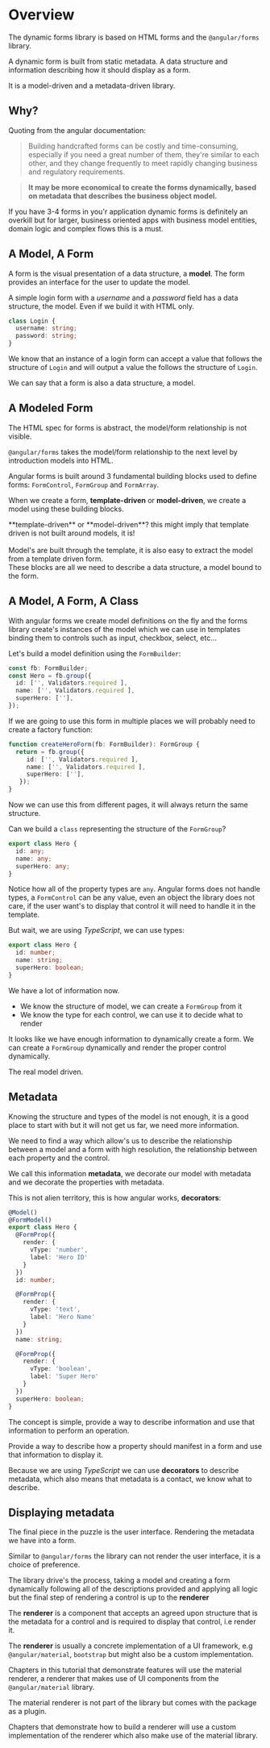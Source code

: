 # Overview
The dynamic forms library is based on HTML forms and the
`@angular/forms` library.

A dynamic form is built from static metadata. A data structure and
information describing how it should display as a form.

It is a model-driven and a metadata-driven library.

## Why?
Quoting from the angular documentation:
> Building handcrafted forms can be costly and time-consuming, especially if you need a great number of them, they're similar to each other, and they change frequently to meet rapidly changing business and regulatory requirements.
  
> **It may be more economical to create the forms dynamically, based on metadata that describes the business object model.**

If you have 3-4 forms in you'r application dynamic forms is definitely
an overkill but for larger, business oriented apps with business model
entities, domain logic and complex flows this is a must.

## A Model, A Form
A form is the visual presentation of a data structure, a **model**.
The form provides an interface for the user to update the model.

A simple login form with a *username* and a *password* field has a
data structure, the model. Even if we build it with HTML only.

```ts
class Login {
  username: string;
  password: string;
}
```

We know that an instance of a login form can accept a value that follows
the structure of `Login` and will output a value the follows the
structure of `Login`.

<div class="info">
We can say that a form is also a data structure, a model.
</div>

## A Modeled Form
The HTML spec for forms is abstract, the model/form relationship is not
visible.

`@angular/forms` takes the model/form relationship to the next level by
introduction models into HTML.

Angular forms is built around 3 fundamental building blocks used to
define forms: `FormControl`, `FormGroup` and `FormArray`.

When we create a form, **template-driven** or **model-driven**, we
create a model using these building blocks.

<div class="alert">
**template-driven** or **model-driven**? this might imply that template
driven is not built around models, it is!
<br> 
<br>
Model's are built through the template, it is also easy to extract
the model from a template driven form. 
</div>

<div class="info">
These blocks are all we need to describe a data structure, a model bound
to the form.
</div>

## A Model, A Form, A Class
With angular forms we create model definitions on the fly and the forms
library create's instances of the model which we can use in templates
binding them to controls such as input, checkbox, select, etc...

Let's build a model definition using the `FormBuilder`:
```ts
const fb: FormBuilder;
const Hero = fb.group({
  id: ['', Validators.required ],
  name: ['', Validators.required ],
  superHero: [''],
});
```

If we are going to use this form in multiple places we will probably
need to create a factory function:
```ts
function createHeroForm(fb: FormBuilder): FormGroup {
  return = fb.group({
     id: ['', Validators.required ],
     name: ['', Validators.required ],
     superHero: [''],
   });
}
```

Now we can use this from different pages, it will always return the
same structure.

Can we build a `class` representing the structure of the `FormGroup`?

```ts
export class Hero {
  id: any;
  name: any;
  superHero: any;
}
```

Notice how all of the property types are `any`. Angular forms does not
handle types, a `FormControl` can be any value, even an object the
library does not care, if the user want's to display that control it
will need to handle it in the template.

But wait, we are using *TypeScript*, we can use types:

```ts
export class Hero {
  id: number;
  name: string;
  superHero: boolean;
}
```

We have a lot of information now.

  - We know the structure of model, we can create a `FormGroup` from it
  - We know the type for each control, we can use it to decide what to render

It looks like we have enough information to dynamically create a form.
We can create a `FormGroup` dynamically and render the proper control
dynamically.

The real model driven.

## Metadata
Knowing the structure and types of the model is not enough, it is a
good place to start with but it will not get us far, we need more
information.

We need to find a way which allow's us to describe the relationship
between a model and a form with high resolution, the relationship
between each property and the control.

We call this information **metadata**, we decorate our model with
metadata and we decorate the properties with metadata.

This is not alien territory, this is how angular works, **decorators**:

```ts
@Model()
@FormModel()
export class Hero {
  @FormProp({
    render: {
      vType: 'number',
      label: 'Hero ID'
    }
  })
  id: number;

  @FormProp({
    render: {
      vType: 'text',
      label: 'Hero Name'
    }
  })
  name: string;

  @FormProp({
    render: {
      vType: 'boolean',
      label: 'Super Hero'
    }
  })
  superHero: boolean;
}
```

The concept is simple, provide a way to describe information and use
that information to perform an operation.

Provide a way to describe how a property should manifest in a form
and use that information to display it.

Because we are using *TypeScript* we can use **decorators** to describe
metadata, which also means that metadata is a contact, we know what to
describe.

## Displaying metadata
The final piece in the puzzle is the user interface. Rendering the
metadata we have into a form.

Similar to `@angular/forms` the library can not render the user
interface, it is a choice of preference.

The library drive's the process, taking a model and creating a form
dynamically following all of the descriptions provided and applying all
logic but the final step of rendering a control is up to the **renderer**

The **renderer** is a component that accepts an agreed upon structure
that is the metadata for a control and is required to display that
control, i.e render it.

The **renderer** is usually a concrete implementation of a UI framework,
e.g `@angular/material`, `bootstrap` but might also be a custom
implementation.

Chapters in this tutorial that demonstrate features will use the
material renderer, a renderer that makes use of UI components from the
`@angular/material` library.

The material renderer is not part of the library but comes with the
package as a plugin.

Chapters that demonstrate how to build a renderer will use a custom
implementation of the renderer which also make use of the material
library.